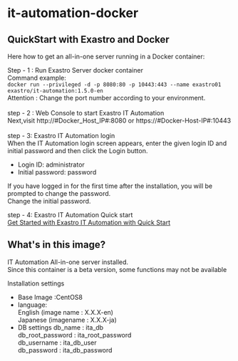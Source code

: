 # it-automation-docker
## QuickStart with Exastro and Docker
Here how to get an all-in-one server running in a Docker container: <br>

Step - 1 : Run Exastro Server docker container<br>
Command example:<br>
`docker run --privileged -d -p 8080:80 -p 10443:443 --name exastro01 exastro/it-automation:1.5.0-en `<br>
Attention : Change the port number according to your environment.<br>
<br>
step - 2 : Web Console to start Exastro IT Automation<br>
Next,visit http://#Docker_Host_IP#:8080 or https://#Docker-Host-IP#:10443 <br>
<br>
step - 3: Exastro  IT Automation login<br>
When the IT Automation login screen appears, enter the given login ID and initial password and then click the Login button.<br>
- Login ID: administrator<br>
- Initial password: password<br>

If you have logged in for the first time after the installation, you will be prompted to change the password.<br>
Change the initial password.<br>

step - 4: Exastro IT Automation Quick start<br>
[Get Started with Exastro IT Automation with Quick Start](https://exastro-suite.github.io/it-automation-docs/learn.html)<br>

## What's in this image?
IT Automation All-in-one server installed.<br>
Since this container is a beta version, some functions may not be available<br>

Installation settings<br>
- Base Image :CentOS8<br>
- language:<br>
  English (image name : X.X.X-en)<br>
   Japanese (imagename : X.X.X-ja)<br>
- DB settings
  db_name : ita_db<br>
  db_root_password : ita_root_password<br>
  db_username : ita_db_user<br>
  db_password : ita_db_password<br>
